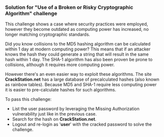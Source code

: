 ### Solution for "Use of a Broken or Risky Cryptographic Algorithm" challenge

This challenge shows a case where security practices were employed, however they become outdated as computing power has increased, no longer matching cryptographic standards.

Did you know collisions to the MD5 hashing algorithm can be calculated within 1 day at modern computing power? This means that if an attacker knows the hash they could generate a string that will result in the same hash within 1 day. The SHA-1 algorithm has also been proven be prone to collisions, although it requires more computing power.

However there's an even easier way to exploit these algorithms. The site **CrackStation.net** has a large database of precalculated hashes (also known as rainbow tables). Because MD5 and SHA-1 require less computing power it is easier to pre-calculate hashes for such algorithms.

To pass this challenge: 

- List the user password by leveraging the Missing Authorization vulnerability just like in the previous case.
- Search for the hash on **CrackStation.net**.
- Logout and re-login as '**user**' with the cracked password to solve the challenge.

